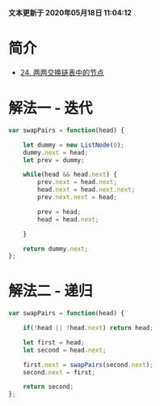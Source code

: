 **文本更新于 2020年05月18日 11:04:12**
# 简介
- [24. 两两交换链表中的节点](https://leetcode-cn.com/problems/swap-nodes-in-pairs/)

# 解法一 - 迭代

```javascript
var swapPairs = function(head) {

    let dummy = new ListNode(0);
    dummy.next = head;
    let prev = dummy;

    while(head && head.next) {
        prev.next = head.next;
        head.next = head.next.next;
        prev.next.next = head;

        prev = head;
        head = head.next;

    }

    return dummy.next;
};
```

# 解法二 - 递归
```javascript
var swapPairs = function(head) {

    if(!head || !head.next) return head;

    let first = head;
    let second = head.next;

    first.next = swapPairs(second.next);
    second.next = first;

    return second;
};
```